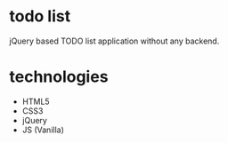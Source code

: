 # todo list

jQuery based TODO list application without any backend.

# technologies

- HTML5
- CSS3
- jQuery
- JS (Vanilla)